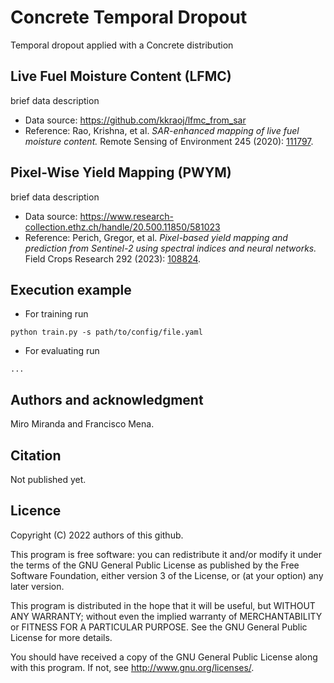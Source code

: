 # Concrete Temporal Dropout
Temporal dropout applied with a Concrete distribution

## Live Fuel Moisture Content (LFMC)
brief data description

* Data source: https://github.com/kkraoj/lfmc_from_sar
* Reference: Rao, Krishna, et al. *SAR-enhanced mapping of live fuel moisture content.* Remote Sensing of Environment 245 (2020): [111797](https://www.sciencedirect.com/science/article/pii/S003442572030167X).


## Pixel-Wise Yield Mapping (PWYM)
brief data description

* Data source: https://www.research-collection.ethz.ch/handle/20.500.11850/581023
* Reference: Perich, Gregor, et al. *Pixel-based yield mapping and prediction from Sentinel-2 using spectral indices and neural networks.* Field Crops Research 292 (2023): [108824](https://www.sciencedirect.com/science/article/pii/S0378429023000175?via%3Dihub#da0005).


## Execution example
* For training run
```
python train.py -s path/to/config/file.yaml
```

* For evaluating run
```
...
```

## Authors and acknowledgment
Miro Miranda and Francisco Mena. 


## Citation
Not published yet.


## Licence

Copyright (C) 2022 authors of this github.

This program is free software: you can redistribute it and/or modify it under the terms of the GNU General Public License as published by the Free Software Foundation, either version 3 of the License, or (at your option) any later version.

This program is distributed in the hope that it will be useful, but WITHOUT ANY WARRANTY; without even the implied warranty of MERCHANTABILITY or FITNESS FOR A PARTICULAR PURPOSE. See the GNU General Public License for more details.

You should have received a copy of the GNU General Public License along with this program. If not, see http://www.gnu.org/licenses/.